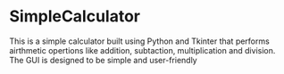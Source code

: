 # SimpleCalculator
This is a simple calculator built using Python and Tkinter that performs airthmetic opertions like addition, subtaction, multiplication and division. The GUI is designed to be simple and user-friendly
